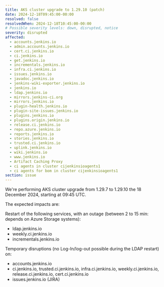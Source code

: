 ```yaml
---
title: AKS cluster upgrade to 1.29.10 (patch)
date: 2024-12-18T09:45:00-00:00
resolved: false
resolvedWhen: 2024-12-18T10:45:00-00:00
# Possible severity levels: down, disrupted, notice
severity: disrupted
affected:
  - accounts.jenkins.io
  - admin.accounts.jenkins.io
  - cert.ci.jenkins.io
  - ci.jenkins.io
  - get.jenkins.io
  - incrementals.jenkins.io
  - infra.ci.jenkins.io
  - issues.jenkins.io
  - javadoc.jenkins.io
  - jenkins-wiki-exporter.jenkins.io
  - jenkins.io
  - ldap.jenkins.io
  - mirrors.jenkins-ci.org
  - mirrors.jenkins.io
  - plugin-health.jenkins.io
  - plugin-site-issues.jenkins.io
  - plugins.jenkins.io
  - plugins.origin.jenkins.io
  - release.ci.jenkins.io
  - repo.azure.jenkins.io
  - reports.jenkins.io
  - stories.jenkins.io
  - trusted.ci.jenkins.io
  - uplink.jenkins.io
  - wiki.jenkins.io
  - www.jenkins.io
  - Artifact Caching Proxy
  - ci agents in cluster cijenkinsioagents1
  - ci agents for bom in cluster cijenkinsioagents1
section: issue
---
```


We're performing AKS cluster upgrade from 1.29.7 to 1.29.10 the 18 December 2024, starting at 09:45 UTC.

The expected impacts are:

Restart of the following services, with an outage (between 2 to 15 min: depends on Azure Storage systems):

- ldap.jenkins.io
- weekly.ci.jenkins.io
- incrementals.jenkins.io

Temporary disruptions (no Log-In/log-out possible during the LDAP restart) on:

- accounts.jenkins.io
- ci.jenkins.io, trusted.ci.jenkins.io, infra.ci.jenkins.io, weekly.ci.jenkins.io, release.ci.jenkins.io, cert.ci.jenkins.io
- issues.jenkins.io (JIRA)
